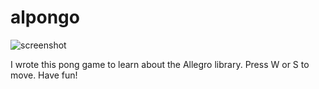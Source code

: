 # alpongo

![screenshot](https://nasholm.xyz/pix/alpongo.png)

I wrote this pong game to learn about the Allegro library.
Press W or S to move.
Have fun!
